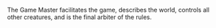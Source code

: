 The Game Master facilitates the game, describes the world, controls all other creatures, and is the final arbiter of the rules.